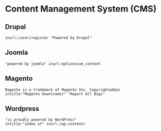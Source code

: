 # Content Management System (CMS)

## Drupal

```
inurl:/user/register "Powered by Drupal"
```

## Joomla

```
"powered by joomla" inurl:option=com_content
```

## Magento

```
Magento is a trademark of Magento Inc. Copyrightadmin
intitle:"Magento Downloader" "Report All Bugs"
```

## Wordpress

```
"is proudly powered by WordPress"
intitle:"index of" inurl:/wp-content/
```